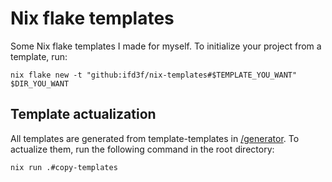 # Nix flake templates

Some Nix flake templates I made for myself. To initialize your project from a template, run:

```
nix flake new -t "github:ifd3f/nix-templates#$TEMPLATE_YOU_WANT" $DIR_YOU_WANT
```

## Template actualization

All templates are generated from template-templates in [/generator](./generator). To actualize
them, run the following command in the root directory:

```
nix run .#copy-templates
```

